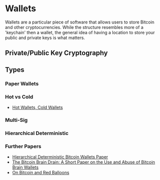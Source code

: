 # Wallets
Wallets are a particular piece of software that allows users to store Bitcoin and other cryptocurrencies. While the structure resembles more of a 'keychain' then a wallet, the general idea of having a location to store your public and private keys is what matters. 

## Private/Public Key Cryptography
## Types 
### Paper Wallets
### Hot vs Cold
* [Hot Wallets, Cold Wallets](https://medium.com/dash-for-newbies/cold-wallet-vs-hot-wallet-whats-the-difference-a00d872aa6b1)
### Multi-Sig
### Hierarchical Deterministic 
### Further Papers
* [Hierarchical Deterministic Bitcoin Wallets Paper](http://fc15.ifca.ai/preproceedings/paper_15.pdf)
* [The Bitcoin Brain Drain: A Short Paper on the Use and Abuse of Bitcoin Brain Wallets](http://fc16.ifca.ai/preproceedings/36_Vasek.pdf)
* [On Bitcoin and Red Balloons](https://arxiv.org/pdf/1111.2626.pdf)
